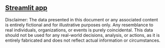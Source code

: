 ## [Streamlit app](https://performance-dashboard.streamlit.app/)

Disclaimer: The data presented in this document or any associated content is entirely fictional and for illustrative purposes only. Any resemblance to real individuals, organizations, or events is purely coincidental. This data should not be used for any real-world decisions, analysis, or actions, as it is entirely fabricated and does not reflect actual information or circumstances.
